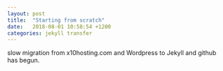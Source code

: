 ```yaml
---
layout: post
title:  "Starting from scratch"
date:   2018-08-01 10:58:54 +1200
categories: jekyll transfer
---
```


slow migration from x10hosting.com and Wordpress to Jekyll and github has begun.